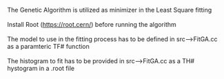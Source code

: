 
The Genetic Algorithm is utilized as minimizer in the Least Square fitting <br> <br>
Install Root (https://root.cern/) before running the algorithm <br> <br>
The model to use in the fitting process has to be defined in src-->FitGA.cc as a paramteric TF# function <br> <br>
The histogram to fit has to be provided in src-->FitGA.cc as a TH# hystogram in a .root file 
